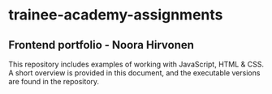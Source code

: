 # trainee-academy-assignments
## Frontend portfolio - Noora Hirvonen

This repository includes examples of working with JavaScript, HTML & CSS. A short overview is provided in this document, and the executable versions are found in the repository.
